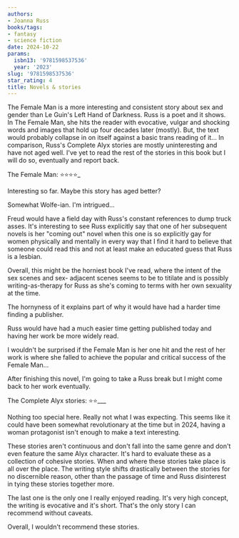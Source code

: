 ```yaml
---
authors:
- Joanna Russ
books/tags:
- fantasy
- science fiction
date: 2024-10-22
params:
  isbn13: '9781598537536'
  year: '2023'
slug: '9781598537536'
star_rating: 4
title: Novels & stories
---
```


The Female Man is a more interesting and consistent story about sex and gender than Le Guin's Left Hand of Darkness. Russ is a poet and it shows. In The Female Man, she hits the reader with evocative, vulgar and shocking words and images that hold up four decades later (mostly). But, the text would probably collapse in on itself against a basic trans reading of it... In comparison, Russ's Complete Alyx stories are mostly uninteresting and have not aged well. I've yet to read the rest of the stories in this book but I will do so, eventually and report back.


<!--more-->

The Female Man: ⭐⭐⭐⭐_

Interesting so far. Maybe this story has aged better?

Somewhat Wolfe-ian. I'm intrigued...

Freud would have a field day with Russ's constant references to dump truck asses. It's interesting to see Russ explicitly say that one of her subsequent novels is her "coming out" novel when this one is so explicitly gay for women physically and mentally in every way that I find it hard to believe that someone could read this and not at least make an educated guess that Russ is a lesbian.

Overall, this might be the horniest book I've read, where the intent of the sex scenes and sex- adjacent scenes seems to be to titilate and is possibly writing-as-therapy for Russ as she's coming to terms with her own sexuality at the time.

The hornyness of it explains part of why it would have had a harder time finding a publisher.

Russ would have had a much easier time getting published today and having her work be more widely read.

I wouldn't be surprised if the Female Man is her one hit and the rest of her work is where she falled to achieve the popular and critical success of the Female Man...

After finishing this novel,  I'm going to take a Russ break but I might come back to her work eventually. 


The Complete Alyx stories: ⭐⭐___

Nothing too special here. Really not what I was expecting. This seems like it could have been somewhat revolutionary at the time but in 2024, having a woman protagonist isn't enough to make a text interesting.

These stories aren't continuous and don't fall into the same genre and don't even feature the same Alyx character. It's hard to evaluate these as a collection of cohesive stories. When and where these stories take place is all over the place. The writing style shifts drastically between the stories for no discernible reason, other than the passage of time and Russ disinterest in tying these stories together more.

The last one is the only one I really enjoyed reading. It's very high concept, the writing is evocative and it's short. That's the only story I can recommend without caveats.

Overall, I wouldn't recommend these stories.